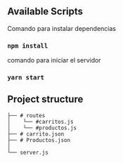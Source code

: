 ## Available Scripts

Comando para instalar dependencias
### `npm install`

comando para iniciar el servidor
### `yarn start`
## Project structure

``` 
├── # routes
│    └── #carritos.js
│    └── #productos.js
├── # carrito.json
├── # Productos.json
│   
└── server.js
   

```
